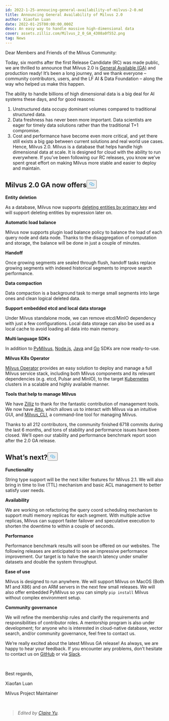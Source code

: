 ```yaml
---
id: 2022-1-25-annoucing-general-availability-of-milvus-2-0.md
title: Announcing General Availability of Milvus 2.0
author: Xiaofan Luan
date: 2022-01-25T00:00:00.000Z
desc: An easy way to handle massive high-dimensional data
cover: assets.zilliz.com/Milvus_2_0_GA_4308a0f552.png
tag: News
---
```

<p>Dear Members and Friends of the Milvus Community:</p>
<p>Today, six months after the first Release Candidate (RC) was made public, we are thrilled to announce that Milvus 2.0 is <a href="https://milvus.io/docs/v2.0.x/release_notes.md#v200">General Available (GA)</a> and production ready! It’s been a long journey, and we thank everyone – community contributors, users, and the LF AI &amp; Data Foundation – along the way who helped us make this happen.</p>
<p>The ability to handle billions of high dimensional data is a big deal for AI systems these days, and for good reasons:</p>
<ol>
<li>Unstructured data occupy dominant volumes compared to traditional structured data.</li>
<li>Data freshness has never been more important. Data scientists are eager for timely data solutions rather than the traditional T+1 compromise.</li>
<li>Cost and performance have become even more critical, and yet there still exists a big gap between current solutions and real world use cases.
Hence, Milvus 2.0. Milvus is a database that helps handle high dimensional data at scale. It is designed for cloud with the ability to run everywhere. If you’ve been following our RC releases, you know we’ve spent great effort on making Milvus more stable and easier to deploy and maintain.</li>
</ol>
<h2 id="Milvus-20-GA-now-offers" class="common-anchor-header">Milvus 2.0 GA now offers<button data-href="#Milvus-20-GA-now-offers" class="anchor-icon" translate="no">
      <svg translate="no"
        aria-hidden="true"
        focusable="false"
        height="20"
        version="1.1"
        viewBox="0 0 16 16"
        width="16"
      >
        <path
          fill="#0092E4"
          fill-rule="evenodd"
          d="M4 9h1v1H4c-1.5 0-3-1.69-3-3.5S2.55 3 4 3h4c1.45 0 3 1.69 3 3.5 0 1.41-.91 2.72-2 3.25V8.59c.58-.45 1-1.27 1-2.09C10 5.22 8.98 4 8 4H4c-.98 0-2 1.22-2 2.5S3 9 4 9zm9-3h-1v1h1c1 0 2 1.22 2 2.5S13.98 12 13 12H9c-.98 0-2-1.22-2-2.5 0-.83.42-1.64 1-2.09V6.25c-1.09.53-2 1.84-2 3.25C6 11.31 7.55 13 9 13h4c1.45 0 3-1.69 3-3.5S14.5 6 13 6z"
        ></path>
      </svg>
    </button></h2><p><strong>Entity deletion</strong></p>
<p>As a database, Milvus now supports <a href="https://milvus.io/docs/v2.0.x/delete_data.md">deleting entities by primary key</a> and will support deleting entities by expression later on.</p>
<p><strong>Automatic load balance</strong></p>
<p>Milvus now supports plugin load balance policy to balance the load of each query node and data node. Thanks to the disaggregation of computation and storage, the balance will be done in just a couple of minutes.</p>
<p><strong>Handoff</strong></p>
<p>Once growing segments are sealed through flush, handoff tasks replace growing segments with indexed historical segments to improve search performance.</p>
<p><strong>Data compaction</strong></p>
<p>Data compaction is a background task to merge small segments into large ones and clean logical deleted data.</p>
<p><strong>Support embedded etcd and local data storage</strong></p>
<p>Under Milvus standalone mode, we can remove etcd/MinIO dependency with just a few configurations. Local data storage can also be used as a local cache to avoid loading all data into main memory.</p>
<p><strong>Multi language SDKs</strong></p>
<p>In addition to <a href="https://github.com/milvus-io/pymilvus">PyMilvus</a>, <a href="https://github.com/milvus-io/milvus-sdk-node">Node.js</a>, <a href="https://github.com/milvus-io/milvus-sdk-java">Java</a> and <a href="https://github.com/milvus-io/milvus-sdk-go">Go</a> SDKs are now ready-to-use.</p>
<p><strong>Milvus K8s Operator</strong></p>
<p><a href="https://milvus.io/docs/v2.0.x/install_cluster-milvusoperator.md">Milvus Operator</a> provides an easy solution to deploy and manage a full Milvus service stack, including both Milvus components and its relevant dependencies (e.g. etcd, Pulsar and MinIO), to the target <a href="https://kubernetes.io/">Kubernetes</a> clusters in a scalable and highly available manner.</p>
<p><strong>Tools that help to manage Milvus</strong></p>
<p>We have <a href="https://zilliz.com/">Zilliz</a> to thank for the fantastic contribution of management tools. We now have <a href="https://milvus.io/docs/v2.0.x/attu.md">Attu</a>, which allows us to interact with Milvus via an intuitive GUI, and <a href="https://milvus.io/docs/v2.0.x/cli_overview.md">Milvus_CLI</a>, a command-line tool for managing Milvus.</p>
<p>Thanks to all 212 contributors, the community finished 6718 commits during the last 6 months, and tons of stability and performance issues have been closed. We’ll open our stability and performance benchmark report soon after the 2.0 GA release.</p>
<h2 id="Whats-next" class="common-anchor-header">What’s next?<button data-href="#Whats-next" class="anchor-icon" translate="no">
      <svg translate="no"
        aria-hidden="true"
        focusable="false"
        height="20"
        version="1.1"
        viewBox="0 0 16 16"
        width="16"
      >
        <path
          fill="#0092E4"
          fill-rule="evenodd"
          d="M4 9h1v1H4c-1.5 0-3-1.69-3-3.5S2.55 3 4 3h4c1.45 0 3 1.69 3 3.5 0 1.41-.91 2.72-2 3.25V8.59c.58-.45 1-1.27 1-2.09C10 5.22 8.98 4 8 4H4c-.98 0-2 1.22-2 2.5S3 9 4 9zm9-3h-1v1h1c1 0 2 1.22 2 2.5S13.98 12 13 12H9c-.98 0-2-1.22-2-2.5 0-.83.42-1.64 1-2.09V6.25c-1.09.53-2 1.84-2 3.25C6 11.31 7.55 13 9 13h4c1.45 0 3-1.69 3-3.5S14.5 6 13 6z"
        ></path>
      </svg>
    </button></h2><p><strong>Functionality</strong></p>
<p>String type support will be the next killer features for Milvus 2.1. We will also bring in time to live (TTL) mechanism and basic ACL management to better satisfy user needs.</p>
<p><strong>Availability</strong></p>
<p>We are working on refactoring the query coord scheduling mechanism to support multi memory replicas for each segment. With multiple active replicas, Milvus can support faster failover and speculative execution to shorten the downtime to within a couple of seconds.</p>
<p><strong>Performance</strong></p>
<p>Performance benchmark results will soon be offered on our websites. The following releases are anticipated to see an impressive performance improvement. Our target is to halve the search latency under smaller datasets and double the system throughput.</p>
<p><strong>Ease of use</strong></p>
<p>Milvus is designed to run anywhere. We will support Milvus on MacOS (Both M1 and X86) and on ARM servers in the next few small releases. We will also offer embedded PyMilvus so you can simply <code translate="no">pip install</code> Milvus without complex environment setup.</p>
<p><strong>Community governance</strong></p>
<p>We will refine the membership rules and clarify the requirements and responsibilities of contributor roles. A mentorship program is also under development; for anyone who is interested in cloud-native database, vector search, and/or community governance, feel free to contact us.</p>
<p>We’re really excited about the latest Milvus GA release! As always, we are happy to hear your feedback. If you encounter any problems, don’t hesitate to contact us on <a href="https://github.com/milvus-io/milvus">GitHub</a> or via <a href="http://milvusio.slack.com/">Slack</a>.</p>
<p><br/></p>
<p>Best regards,</p>
<p>Xiaofan Luan</p>
<p>Milvus Project Maintainer</p>
<p><br/></p>
<blockquote>
<p><em>Edited by <a href="https://github.com/claireyuw">Claire Yu</a>.</em></p>
</blockquote>
